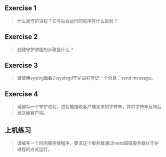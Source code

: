 ## Exercise 1

> 什么是守护进程？它与后台运行的程序有什么区别？

## Exercise 2

> 创建守护进程的步骤是什么？

## Exercise 3

> 请使用syslog函数向syslogd守护进程登记一个消息：send message。

## Exercise 4

> 请编写一个守护进程，进程能接收客户端发来的字符串，并将字符串反转后发送给客户端。

## 上机练习

> 请编写一个时间服务器程序，要求这个服务器通过inetd超级服务器以守护进程的方式运行。
